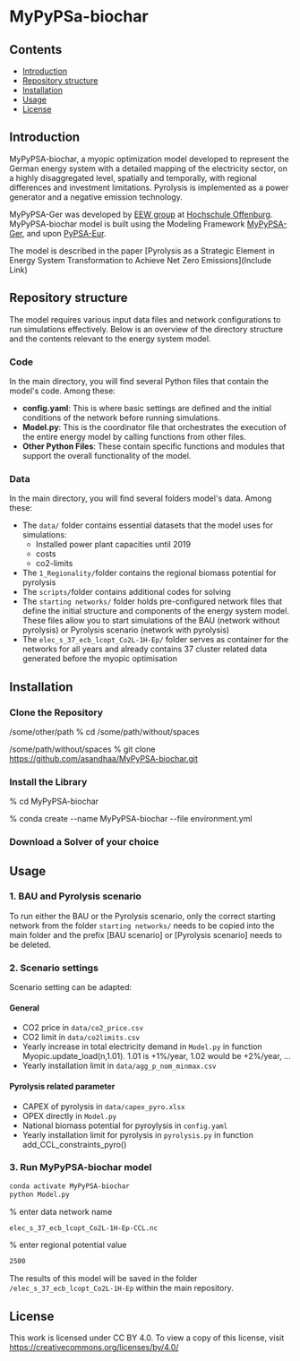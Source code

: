 # MyPyPSa-biochar

## Contents

- [Introduction](#introduction)
- [Repository structure](#repository-structure)
- [Installation](#installation)
- [Usage](#usage)
- [License](#license)
  
## Introduction
MyPyPSA-biochar, a myopic optimization model developed to represent the German energy system with a detailed mapping of the electricity sector, on a highly disaggregated level, spatially and temporally, with regional differences and investment limitations. Pyrolysis is implemented as a power generator and a negative emission technology.

MyPyPSA-Ger was developed by [EEW group](https://ines.hs-offenburg.de/forschung/energiesysteme-und-energiewirtschaft) at [Hochschule Offenburg](https://www.hs-offenburg.de/). 
MyPyPSA-biochar model is built using the Modeling Framework [MyPyPSA-Ger](https://github.com/AnasAbuzayed/MyPyPSA-Ger/), and upon [PyPSA-Eur](https://github.com/PyPSA/pypsa-eur).

The model is described in the paper [Pyrolysis as a Strategic Element in Energy System Transformation to Achieve Net Zero Emissions](Include Link) 




## Repository structure

The model requires various input data files and network configurations to run simulations effectively. Below is an overview of the directory structure and the contents relevant to the energy system model.


### Code
In the main directory, you will find several Python files that contain the model's code. Among these:
- **config.yaml**: This is where basic settings are defined and the initial conditions of the network before running simulations.
- **Model.py**: This is the coordinator file that orchestrates the execution of the entire energy model by calling functions from other files.
- **Other Python Files**: These contain specific functions and modules that support the overall functionality of the model.

### Data
In the main directory, you will find several folders model's data. Among these:

- The `data/` folder contains essential datasets that the model uses for simulations:
  - Installed power plant capacities until 2019
  - costs
  - co2-limits
- The `1_Regionality/`folder contains the regional biomass potential for pyrolysis
- The `scripts/`folder contains additional codes for solving
- The `starting networks/` folder holds pre-configured network files that define the initial structure and components of the energy system model. These files allow you to start simulations of the BAU (network without pyrolysis) or Pyrolysis scenario (network with pyrolysis)
- The `elec_s_37_ecb_lcopt_Co2L-1H-Ep/` folder serves as container for the networks for all years and already contains 37 cluster related data generated before the myopic optimisation

### 

## Installation 

### Clone the Repository 

/some/other/path % cd /some/path/without/spaces

/some/path/without/spaces % git clone https://github.com/asandhaa/MyPyPSA-biochar.git

### Install the Library

% cd MyPyPSA-biochar

% conda create --name MyPyPSA-biochar --file environment.yml

### Download a Solver of your choice

## Usage
### 1. BAU and Pyrolysis scenario
To run either the BAU or the Pyrolysis scenario, only the correct starting network from the folder `starting networks/` needs to be copied into the main folder and the prefix [BAU scenario] or [Pyrolysis scenario] needs to be deleted.

### 2. Scenario settings
Scenario setting can be adapted:

#### General

- CO2 price in `data/co2_price.csv`
- CO2 limit in `data/co2limits.csv`
- Yearly increase in total electricity demand in `Model.py` in function Myopic.update_load(n,1.01). 1.01 is +1%/year, 1.02 would be +2%/year, ...
- Yearly installation limit in `data/agg_p_nom_minmax.csv`

#### Pyrolysis related parameter
- CAPEX of pyrolysis in `data/capex_pyro.xlsx`
- OPEX directly in `Model.py`
- National biomass potential for pyroylysis in `config.yaml`
- Yearly installation limit for pyrolysis in `pyrolysis.py` in function add_CCL_constraints_pyro()

### 3. Run MyPyPSA-biochar model

```bash
conda activate MyPyPSA-biochar
python Model.py
```
% enter data network name
```bash
elec_s_37_ecb_lcopt_Co2L-1H-Ep-CCL.nc
```
% enter regional potential value
```bash
2500
```

The results of this model will be saved in the folder `/elec_s_37_ecb_lcopt_Co2L-1H-Ep` within the main repository.
## License
This work is licensed under CC BY 4.0. To view a copy of this license, visit https://creativecommons.org/licenses/by/4.0/
